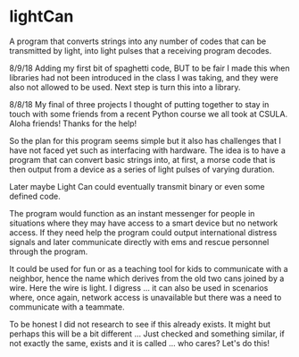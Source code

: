 # lightCan
A program that converts strings into any number of codes that can be transmitted by light, into light pulses that a receiving program decodes.

8/9/18
Adding my first bit of spaghetti code, BUT to be fair I made this when libraries had not been introduced
in the class I was taking, and they were also not allowed to be used. Next step is turn this into a library.

8/8/18
My final of three projects I thought of putting together to stay in touch with some friends from
a recent Python course we all took at CSULA. Aloha friends! Thanks for the help!

So the plan for this program seems simple but it also has challenges that I have not faced yet such as
interfacing with hardware. The idea is to have a program that can convert basic strings into, at first,
a morse code that is then output from a device as a series of light pulses of varying duration.

Later maybe Light Can could eventually transmit binary or even some defined code. 

The program would function as an instant messenger for people in situations where they may have access to
a smart device but no network access. If they need help the program could output international distress 
signals and later communicate directly with ems and rescue personnel through the program.

It could be used for fun or as a teaching tool for kids to communicate with a neighbor, hence the name
which derives from the old two cans joined by a wire. Here the wire is light. I digress ... it can also
be used in scenarios where, once again, network access is unavailable but there was a need to communicate with
a teammate.

To be honest I did not research to see if this already exists. It might but perhaps this will be a bit different
...
Just checked and something similar, if not exactly the same, exists and it is called ... who cares? Let's do this!

